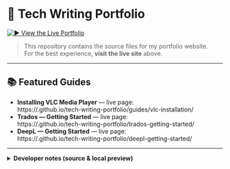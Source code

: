# 📝 Tech Writing Portfolio

[![▶︎ View the Live Portfolio](https://img.shields.io/badge/View%20Portfolio-Visit%20Site-blue)](https://<your-username>.github.io/tech-writing-portfolio/)

> This repository contains the source files for my portfolio website.  
> For the best experience, **visit the live site** above.

---

## 📚 Featured Guides
- **Installing VLC Media Player** — live page:  
  https://<your-username>.github.io/tech-writing-portfolio/guides/vlc-installation/
- **Trados — Getting Started** — live page:  
  https://<your-username>.github.io/tech-writing-portfolio/trados-getting-started/
- **DeepL — Getting Started** — live page:  
  https://<your-username>.github.io/tech-writing-portfolio/deepl-getting-started/

---

<details>
<summary><strong>Developer notes (source & local preview)</strong></summary>

The site is built with **MkDocs** + **Material for MkDocs**. Source files live in the `docs/` folder.

```bash
# local preview
mkdocs serve
# publish (if using mkdocs gh-deploy)
mkdocs gh-deploy --clean
